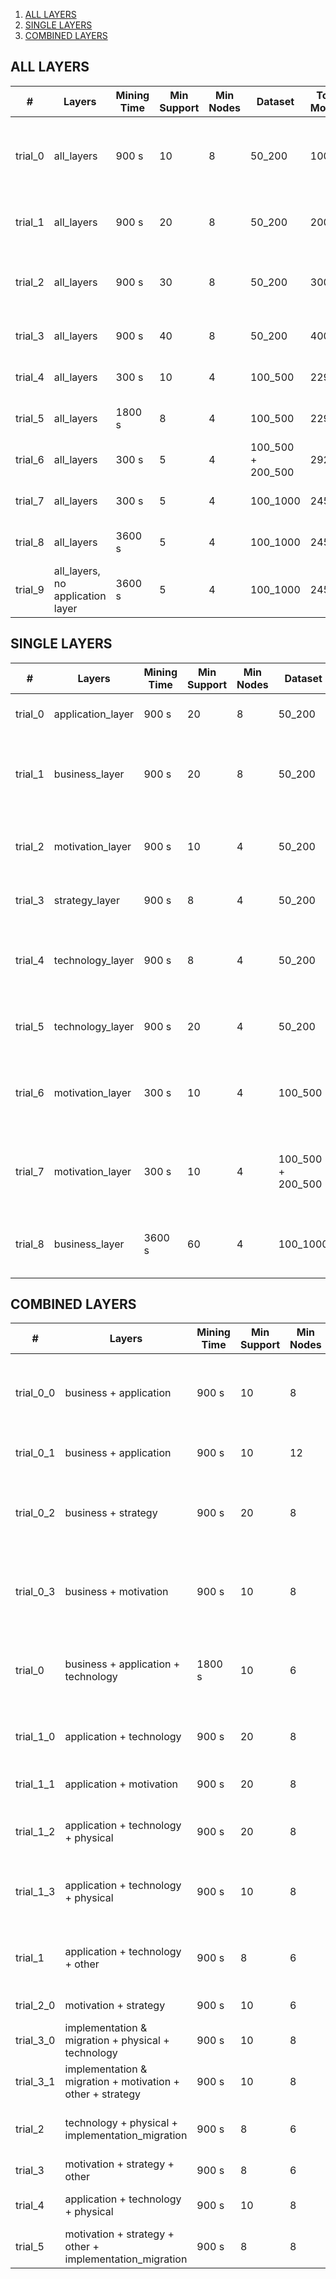 1. [ALL LAYERS](#all-layers)
2. [SINGLE LAYERS](#single-layers)
3. [COMBINED LAYERS](#combined-layers)

## ALL LAYERS

| # | Layers | Mining Time | Min Support | Min Nodes | Dataset | Total Models | Patterns found | Top 3 Patterns |
|---|--------|-------------|-------------|-----------|---------|--------------|----------------|----------------|
| trial_0 | all_layers | 900 s | 10 | 8 | 50_200 | 100 | 5320 | ![15_5311.png](./all_layers/trial_0/imgs/6/15_5311.png) ![15_5310.png](./all_layers/trial_0/imgs/5/15_5310.png) ![14_293.png](./all_layers/trial_0/imgs/0/14_293.png) |
| trial_1 | all_layers | 900 s | 20 | 8 | 50_200 | 200 | 4349 | ![38_81.png](./all_layers/trial_1/imgs/0/38_81.png) ![36_607.png](./all_layers/trial_1/imgs/1/36_607.png) ![35_5.png](./all_layers/trial_1/imgs/0/35_5.png) |
| trial_2 | all_layers | 900 s | 30 | 8 | 50_200 | 300 | 485 | ![46_112.png](./all_layers/trial_2/imgs/0/46_112.png) ![45_113.png](./all_layers/trial_2/imgs/0/45_113.png) ![45_82.png](./all_layers/trial_2/imgs/0/45_82.png) |
| trial_3 | all_layers | 900 s | 40 | 8 | 50_200 | 400 | 7 | ![68_4.png](./all_layers/trial_3/imgs/0/68_4.png) ![67_5.png](./all_layers/trial_3/imgs/0/67_5.png) ![53_6.png](./all_layers/trial_3/imgs/1/53_6.png) |
| trial_4 | all_layers | 300 s | 10 | 4 | 100_500 | 229 | 34 | ![31_0.png](./all_layers/trial_4/imgs/0/31_0.png) ![26_9.png](./all_layers/trial_4/imgs/1/26_9.png) ![23_11.png](./all_layers/trial_4/imgs/1/23_11.png) |
| trial_5 | all_layers | 1800 s | 8 | 4 | 100_500 | 229 | 57 | ![31_0.png](./all_layers/trial_5/imgs/0/31_0.png) ![26_43.png](./all_layers/trial_5/imgs/2/26_43.png) ![23_45.png](./all_layers/trial_5/imgs/3/23_45.png) |
| trial_6 | all_layers | 300 s | 5 | 4 | 100_500 + 200_500 | 292 | 258 | ![9_257.png](./all_layers/trial_6/imgs/9/9_257.png) ![9_40.png](./all_layers/trial_6/imgs/3/9_40.png) ![9_161.png](./all_layers/trial_6/imgs/5/9_161.png) |
| trial_7 | all_layers | 300 s | 5 | 4 | 100_1000 | 245 | 221 | ![9_0.png](./all_layers/trial_7/imgs/0/9_0.png) ![9_1.png](./all_layers/trial_7/imgs/0/9_1.png) ![9_8.png](./all_layers/trial_7/imgs/0/9_8.png) |
| trial_8 | all_layers | 3600 s | 5 | 4 | 100_1000 | 245 | 330 | ![9_0.png](./all_layers/trial_8/imgs/0/9_0.png) ![9_1.png](./all_layers/trial_8/imgs/0/9_1.png) ![9_8.png](./all_layers/trial_8/imgs/0/9_8.png) |
| trial_9 | all_layers, no application layer | 3600 s | 5 | 4 | 100_1000 | 245 | 748 | ![9_364.png](./all_layers/trial_9/imgs/20/9_364.png) ![9_362.png](./all_layers/trial_9/imgs/20/9_362.png) ![9_342.png](./all_layers/trial_9/imgs/18/9_342.png) |


## SINGLE LAYERS

| # | Layers | Mining Time | Min Support | Min Nodes | Dataset | Total Models | Patterns found | Top 3 Patterns |
|---|--------|-------------|-------------|-----------|---------|--------------|----------------|----------------|
| trial_0 | application_layer | 900 s | 20 | 8 | 50_200 | 300 | 6 | ![25_1.png](./single_layers/trial_0/imgs/1/25_1.png) ![23_2.png](./single_layers/trial_0/imgs/1/23_2.png) ![22_0.png](./single_layers/trial_0/imgs/0/22_0.png) |
| trial_1 | business_layer | 900 s | 20 | 8 | 50_200 | 300 | 332 | ![45_292.png](./single_layers/trial_1/imgs/2/45_292.png) ![44_293.png](./single_layers/trial_1/imgs/2/44_293.png) ![41_45.png](./single_layers/trial_1/imgs/0/41_45.png) |
| trial_2 | motivation_layer | 900 s | 10 | 4 | 50_200 | 300 | 42 | ![18_18.png](./single_layers/trial_2/imgs/5/18_18.png) ![17_26.png](./single_layers/trial_2/imgs/7/17_26.png) ![16_2.png](./single_layers/trial_2/imgs/0/16_2.png) |
| trial_3 | strategy_layer | 900 s | 8 | 4 | 50_200 | 300 | 3 | ![10_2.png](./single_layers/trial_3/imgs/1/10_2.png) ![9_0.png](./single_layers/trial_3/imgs/0/9_0.png) ![9_1.png](./single_layers/trial_3/imgs/0/9_1.png) |
| trial_4 | technology_layer | 900 s | 8 | 4 | 50_200 | 300 | 240 | ![9_238.png](./single_layers/trial_4/imgs/34/9_238.png) ![9_135.png](./single_layers/trial_4/imgs/18/9_135.png) ![9_136.png](./single_layers/trial_4/imgs/18/9_136.png) |
| trial_5 | technology_layer | 900 s | 20 | 4 | 50_200 | 300 | 14 | ![32_13.png](./single_layers/trial_5/imgs/6/32_13.png) ![31_2.png](./single_layers/trial_5/imgs/0/31_2.png) ![27_0.png](./single_layers/trial_5/imgs/0/27_0.png) |
| trial_6 | motivation_layer | 300 s | 10 | 4 | 100_500 | 229 | 168 | ![24_62.png](./single_layers/trial_6/imgs/11/24_62.png) ![23_36.png](./single_layers/trial_6/imgs/9/23_36.png) ![23_153.png](./single_layers/trial_6/imgs/28/23_153.png) |
| trial_7 | motivation_layer | 300 s | 10 | 4 | 100_500 + 200_500 | 292 | 415 | ![33_410.png](./single_layers/trial_7/imgs/47/33_410.png) ![31_54.png](./single_layers/trial_7/imgs/8/31_54.png) ![31_116.png](./single_layers/trial_7/imgs/13/31_116.png) |
| trial_8 | business_layer | 3600 s | 60 | 4 | 100_1000 | 292 | 38 | ![89_0.png](./single_layers/trial_8/imgs/0/89_0.png) ![89_19.png](./single_layers/trial_8/imgs/2/89_19.png) ![89_18.png](./single_layers/trial_8/imgs/2/89_18.png) |


## COMBINED LAYERS

| # | Layers | Mining Time | Min Support | Min Nodes | Dataset | Total Models | Patterns found | Top 3 Patterns |
|---|--------|-------------|-------------|-----------|---------|--------------|----------------|----------------|
| trial_0_0 | business + application | 900 s | 10 | 8 | 50_200 | 300 | 503 | ![45_292.png](./combined_layers/trial_0_0/imgs/7/45_292.png) ![44_293.png](./combined_layers/trial_0_0/imgs/7/44_293.png) ![41_139.png](./combined_layers/trial_0_0/imgs/7/41_139.png) |
| trial_0_1 | business + application | 900 s | 10 | 12 | 50_200 | 300 | 7 | ![15_3.png](./combined_layers/trial_0_1/imgs/0/15_3.png) ![12_4.png](./combined_layers/trial_0_1/imgs/0/12_4.png) ![11_2.png](./combined_layers/trial_0_1/imgs/0/11_2.png) |
| trial_0_2 | business + strategy | 900 s | 20 | 8 | 50_200 | 300 | 449 | ![45_292.png](./combined_layers/trial_0_2/imgs/1/45_292.png) ![44_293.png](./combined_layers/trial_0_2/imgs/1/44_293.png) ![41_45.png](./combined_layers/trial_0_2/imgs/0/41_45.png) |
| trial_0_3 | business + motivation | 900 s | 10 | 8 | 50_200 | 300 | 30 | ![18_15.png](./combined_layers/trial_0_3/imgs/0/18_15.png) ![16_16.png](./combined_layers/trial_0_3/imgs/0/16_16.png) ![16_17.png](./combined_layers/trial_0_3/imgs/1/16_17.png) |
| trial_0 | business + application + technology | 1800 s | 10 | 6 | 100_1000 | 245 | 53 | ![32_35.png](./combined_layers/trial_0/imgs/2/32_35.png) ![23_24.png](./combined_layers/trial_0/imgs/1/23_24.png) ![23_25.png](./combined_layers/trial_0/imgs/1/23_25.png) |
| trial_1_0 | application + technology | 900 s | 20 | 8 | 50_200 | 300 | 13 | ![25_8.png](./combined_layers/trial_1_0/imgs/3/25_8.png) ![23_9.png](./combined_layers/trial_1_0/imgs/3/23_9.png) ![22_12.png](./combined_layers/trial_1_0/imgs/4/22_12.png) |
| trial_1_1 | application + motivation | 900 s | 20 | 8 | 50_200 | 300 | 6 | ![25_1.png](./combined_layers/trial_1_1/imgs/1/25_1.png) ![23_2.png](./combined_layers/trial_1_1/imgs/1/23_2.png) ![22_0.png](./combined_layers/trial_1_1/imgs/0/22_0.png) |
| trial_1_2 | application + technology + physical | 900 s | 20 | 8 | 50_200 | 300 | 13 | ![25_8.png](./combined_layers/trial_1_2/imgs/3/25_8.png) ![23_9.png](./combined_layers/trial_1_2/imgs/3/23_9.png) ![22_12.png](./combined_layers/trial_1_2/imgs/4/22_12.png) |
| trial_1_3 | application + technology + physical | 900 s | 10 | 8 | 50_200 | 300 | 33 | ![15_22.png](./combined_layers/trial_1_3/imgs/0/15_22.png) ![14_0.png](./combined_layers/trial_1_3/imgs/0/14_0.png) ![12_17.png](./combined_layers/trial_1_3/imgs/0/12_17.png) |
| trial_1 | application + technology + other | 900 s | 8 | 6 | 100_1000 | 245 | 211 | ![9_207.png](./combined_layers/trial_1/imgs/9/9_207.png) ![9_202.png](./combined_layers/trial_1/imgs/9/9_202.png) ![9_0.png](./combined_layers/trial_1/imgs/0/9_0.png) |
| trial_2_0 | motivation + strategy | 900 s | 10 | 6 | 50_200 | 300 | 0 | No images found |
| trial_3_0 | implementation & migration + physical + technology | 900 s | 10 | 8 | 50_200 | 300 | 28 | ![13_3.png](./combined_layers/trial_3_0/imgs/1/13_3.png) ![12_2.png](./combined_layers/trial_3_0/imgs/1/12_2.png) ![12_1.png](./combined_layers/trial_3_0/imgs/1/12_1.png) |
| trial_3_1 | implementation & migration + motivation + other + strategy | 900 s | 10 | 8 | 50_200 | 300 | 0 | No images found |
| trial_2 | technology + physical + implementation_migration | 900 s | 8 | 6 | 100_1000 | 245 | 56 | ![28_51.png](./combined_layers/trial_2/imgs/8/28_51.png) ![26_8.png](./combined_layers/trial_2/imgs/0/26_8.png) ![18_9.png](./combined_layers/trial_2/imgs/1/18_9.png) |
| trial_3 | motivation + strategy + other | 900 s | 8 | 6 | 100_1000 | 245 | 1 | ![12_0.png](./combined_layers/trial_3/imgs/0/12_0.png) |
| trial_4 | application + technology + physical | 900 s | 10 | 8 | 100_1000 | 245 | 22 | ![17_6.png](./combined_layers/trial_4/imgs/0/17_6.png) ![14_7.png](./combined_layers/trial_4/imgs/0/14_7.png) ![13_4.png](./combined_layers/trial_4/imgs/0/13_4.png) |
| trial_5 | motivation + strategy + other + implementation_migration | 900 s | 8 | 8 | 100_1000 | 245 | 0 | No images found |
